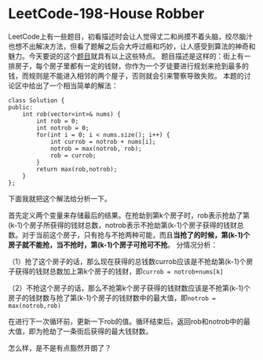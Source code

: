 # LeetCode-198-House Robber
LeetCode上有一些题目，初看描述时会让人觉得丈二和尚摸不着头脑，绞尽脑汁也想不出解决方法，但看了题解之后会大呼过瘾和巧妙，让人感受到算法的神奇和魅力。今天要说的这个[题目](https://leetcode.com/problems/house-robber/description/)就具有以上这些特点。
题目描述是这样的：街上有一排房子，每个房子里都有一定的钱财，你作为一个歹徒要进行规划来抢到最多的钱，而规则是不能进入相邻的两个屋子，否则就会引来警察导致失败。
本题的讨论区中给出了一个相当简单的解法：

```
class Solution {
public:
    int rob(vector<int>& nums) {
        int rob = 0;
        int notrob = 0;
        for(int i = 0; i < nums.size(); i++) {
            int currob = notrob + nums[i];
            notrob = max(notrob, rob);
            rob = currob;
        }
        return max(rob,notrob);
    }
};
```
下面我就把这个解法给分析一下。

首先定义两个变量来存储最后的结果。在抢劫到第k个房子时，rob表示抢劫了第(k-1)个房子所获得的钱财总数，notrob表示不抢劫第(k-1)个房子获得的钱财总数。对于当前这个房子，只有抢与不抢两种可能，而且**当抢了的时候，第(k-1)个房子就不能抢，当不抢时，第(k-1)个房子可抢可不抢**。
分情况分析：

（1）抢了这个房子的话，那么现在获得的总钱数currob应该是不抢劫第(k-1)个房子获得的钱财总数加上第k个房子的钱财，即`currob = notrob+nums[k]`

（2）不抢这个房子的话，那么不抢第k个房子获得的钱财数应该是不抢第(k-1)个房子的钱财数与抢了第(k-1)个房子的钱财数中的最大值，即`notrob = max(notrob,rob)`

在进行下一次循环前，更新一下rob的值。循环结束后，返回rob和notrob中的最大值，即为抢劫了一条街后获得的最大钱财数。

怎么样，是不是有点豁然开朗了？






